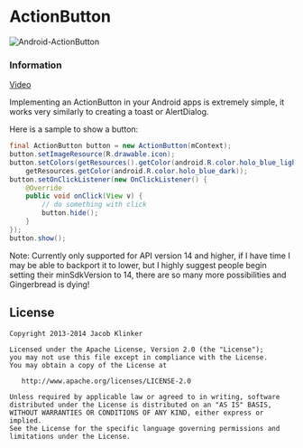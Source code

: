 # ActionButton

![Android-ActionButton](https://github.com/klinker41/Android-ActionButton/preview.png)

### Information

[Video](https://www.youtube.com/watch?v=AU8RalwVOXU)

Implementing an ActionButton in your Android apps is extremely simple, it works very similarly to creating a toast
or AlertDialog.

Here is a sample to show a button:
``` java
final ActionButton button = new ActionButton(mContext);
button.setImageResource(R.drawable.icon);
button.setColors(getResources().getColor(android.R.color.holo_blue_light),
    getResources.getColor(android.R.color.holo_blue_dark));
button.setOnClickListener(new OnClickListener() {
    @Override
    public void onClick(View v) {
        // do something with click
        button.hide();
    }
});
button.show();
```

Note: Currently only supported for API version 14 and higher, if I have time I may be able to backport it to lower, but
I highly suggest people begin setting their minSdkVersion to 14, there are so many more possibilities and Gingerbread
is dying!

## License

    Copyright 2013-2014 Jacob Klinker

    Licensed under the Apache License, Version 2.0 (the "License");
    you may not use this file except in compliance with the License.
    You may obtain a copy of the License at

       http://www.apache.org/licenses/LICENSE-2.0

    Unless required by applicable law or agreed to in writing, software
    distributed under the License is distributed on an "AS IS" BASIS,
    WITHOUT WARRANTIES OR CONDITIONS OF ANY KIND, either express or implied.
    See the License for the specific language governing permissions and
    limitations under the License.
